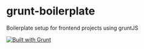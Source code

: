# grunt-boilerplate
Boilerplate setup for frontend projects using gruntJS

[![Built with Grunt](https://cdn.gruntjs.com/builtwith.png)](http://gruntjs.com/)
